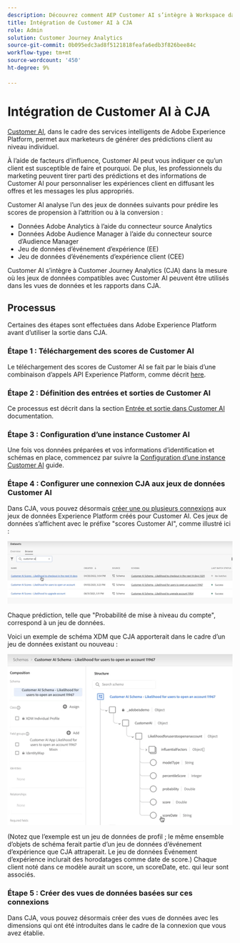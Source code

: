 ```yaml
---
description: Découvrez comment AEP Customer AI s’intègre à Workspace dans CJA.
title: Intégration de Customer AI à CJA
role: Admin
solution: Customer Journey Analytics
source-git-commit: 0b095edc3ad8f5121818feafa6edb3f826bee84c
workflow-type: tm+mt
source-wordcount: '450'
ht-degree: 9%

---
```



# Intégration de Customer AI à CJA

[Customer AI](https://experienceleague.adobe.com/docs/experience-platform/intelligent-services/customer-ai/overview.html?lang=en), dans le cadre des services intelligents de Adobe Experience Platform, permet aux marketeurs de générer des prédictions client au niveau individuel.

À l’aide de facteurs d’influence, Customer AI peut vous indiquer ce qu’un client est susceptible de faire et pourquoi. De plus, les professionnels du marketing peuvent tirer parti des prédictions et des informations de Customer AI pour personnaliser les expériences client en diffusant les offres et les messages les plus appropriés.

Customer AI analyse l’un des jeux de données suivants pour prédire les scores de propension à l’attrition ou à la conversion :

* Données Adobe Analytics à l’aide du connecteur source Analytics
* Données Adobe Audience Manager à l’aide du connecteur source d’Audience Manager
* Jeu de données d’événement d’expérience (EE)
* Jeu de données d’événements d’expérience client (CEE)

Customer AI s’intègre à Customer Journey Analytics (CJA) dans la mesure où les jeux de données compatibles avec Customer AI peuvent être utilisés dans les vues de données et les rapports dans CJA.

## Processus

Certaines des étapes sont effectuées dans Adobe Experience Platform avant d’utiliser la sortie dans CJA.

### Étape 1 : Téléchargement des scores de Customer AI

Le téléchargement des scores de Customer AI se fait par le biais d’une combinaison d’appels API Experience Platform, comme décrit [here](https://experienceleague.adobe.com/docs/experience-platform/intelligent-services/customer-ai/getting-started.html?lang=en#downloading-customer-ai-scores).

### Étape 2 : Définition des entrées et sorties de Customer AI

Ce processus est décrit dans la section [Entrée et sortie dans Customer AI](https://experienceleague.adobe.com/docs/experience-platform/intelligent-services/customer-ai/input-output.html?lang=en) documentation.

### Étape 3 : Configuration d’une instance Customer AI

Une fois vos données préparées et vos informations d’identification et schémas en place, commencez par suivre la [Configuration d’une instance Customer AI](https://experienceleague.adobe.com/docs/experience-platform/intelligent-services/customer-ai/user-guide/configure.html?lang=en) guide.

### Étape 4 : Configurer une connexion CJA aux jeux de données Customer AI

Dans CJA, vous pouvez désormais [créer une ou plusieurs connexions](/help/connections/create-connection.md) aux jeux de données Experience Platform créés pour Customer AI. Ces jeux de données s’affichent avec le préfixe &quot;scores Customer AI&quot;, comme illustré ici :

![Scores CAI](assets/cai-scores.png)

Chaque prédiction, telle que &quot;Probabilité de mise à niveau du compte&quot;, correspond à un jeu de données.

Voici un exemple de schéma XDM que CJA apporterait dans le cadre d’un jeu de données existant ou nouveau :

![Schéma CAI](assets/cai-schema.png)

(Notez que l’exemple est un jeu de données de profil ; le même ensemble d’objets de schéma ferait partie d’un jeu de données d’événement d’expérience que CJA attraperait. Le jeu de données Événement d’expérience inclurait des horodatages comme date de score.) Chaque client noté dans ce modèle aurait un score, un scoreDate, etc. qui leur sont associés.

### Étape 5 : Créer des vues de données basées sur ces connexions

Dans CJA, vous pouvez désormais créer des vues de données avec les dimensions qui ont été introduites dans le cadre de la connexion que vous avez établie.